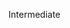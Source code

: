 <span id="title">Intermediate</span>

<div id="body">

<include src="minimiseVariableScope/unit-inParent-asPanel.md" boilerplate />
<include src="minimiseCodeDuplication/unit-inParent-asPanel.md" boilerplate />

</div>